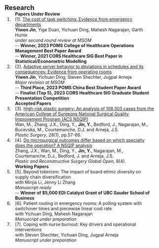 <h2 id="publications" style="margin: 20px 0px -15px;">Research</h2>

<div class="publications">
  
<ol class="bibliography">

<h4 style="margin:0 10px 0;">Papers Under Review</h4>  
  
<li>
<div class="pub-row">
  <div class="col-sm-3 abbr" style="position: static;padding-right: 15px;padding-left: 5px;">
  </div>
  <div class="col-sm-9" style="position: static;padding-right: 15px;padding-left: 10px;">
    <div class="title">[1]. <a href="https://papers.ssrn.com/sol3/papers.cfm?abstract_id=3756677">The cost of task switching: Evidence from emergency departments</a></div>
    <div class="author"><strong>Yiwen Jin</strong>, Yige Duan, Yichuan Ding, Mahesh Nagarajan, Garth Hunte</div>
    <div class="periodical"><em>under second round review at MSOM</em></div>
      -- <strong>Winner, 2023 POMS College of Healthcare Operations Management Best Paper Award</strong><br>
      -- <strong>Winner, 2021 CORS Healthcare SIG Best Paper in Statistical/Econometric Modelling</strong>
  </div>
</div>
</li>  

<li>
<div class="pub-row">
  <div class="col-sm-3 abbr" style="position: static;padding-right: 15px;padding-left: 5px;">
  </div>
  <div class="col-sm-9" style="position: static;padding-right: 15px;padding-left: 10px;">
    <div class="title">[2]. <a href="https://papers.ssrn.com/sol3/papers.cfm?abstract_id=4048352">Adaptive server behavior to deviations in schedules and its consequences: Evidence from operating rooms</a></div>
    <div class="author"><strong>Yiwen Jin</strong>, Yichuan Ding, Steven Shechter, Jugpal Arneja</div>
    <div class="periodical"><em>Major revision at MSOM</em></div>
      -- <strong>Third Place, 2023 POMS China Best Student Paper Award</strong><br>
      -- <strong>Finalist (Top 5), 2023 CORS Healthcare SIG Graduate Student Presentation Competition</strong>
  </div>
</div>
</li>
  
<h4 style="margin:0 10px 0;">Accepted Papers</h4>  
  
<li>
<div class="pub-row">
  <div class="col-sm-3 abbr" style="position: static;padding-right: 15px;padding-left: 5px;">
  </div>
  <div class="col-sm-9" style="position: static;padding-right: 15px;padding-left: 10px;">
    <div class="title">[3]. <a href="https://journals.sagepub.com/doi/10.1177/2292550319880921">High-risk plastic surgery: An analysis of 108,303 cases from the American College of Surgeons National Surgical Quality Improvement Program (ACS NSQIP)</a></div>
    <div class="author">Wan, M., Zhang, J.X., Ding, Y., <b>Jin, Y.</b>, Bedford, J., Nagarajan, M., Bucevska, M., Courtemanche, D.J. and Arneja, J.S.</div>
    <div class="periodical"><em>Plastic Surgery</em>, 28(1), pp.57-66.</div>
  </div>
</div>
</li>

<li>
<div class="pub-row">
  <div class="col-sm-3 abbr" style="position: static;padding-right: 15px;padding-left: 5px;">
  </div>
  <div class="col-sm-9" style="position: static;padding-right: 15px;padding-left: 10px;">
    <div class="title">[4]. <a href="https://www.ncbi.nlm.nih.gov/pmc/articles/PMC7209891/">Do microsurgical outcomes differ based on which specialty does the operation? A NSQIP analysis</a></div>
    <div class="author">Zhang, J.X., Wan, M., Ding, Y., <b>Jin, Y.</b>, Nagarajan, M., Courtemanche, D.J., Bedford, J. and Arneja, J.S.</div>
    <div class="periodical"><em>Plastic and Reconstructive Surgery Global Open</em>, 8(4).</div>
  </div>
</div>
</li>
  
<h4 style="margin:0 10px 0;">Working Papers</h4>  
<li>
<div class="pub-row">
  <div class="col-sm-3 abbr" style="position: static;padding-right: 15px;padding-left: 5px;">
  </div>
  <div class="col-sm-9" style="position: static;padding-right: 15px;padding-left: 10px;">
    <div class="title">[5]. Beyond tokenism: The impact of board ethnic diversity on supply chain diversification</div>
    <div class="author">with Minjia Li, Jenny Li Zhang</div>
    <div class="periodical"><em>Manuscript ready</em></div>
      -- <strong>Winner of $5,000 EDI Catalyst Grant of UBC Sauder School of Business</strong>
  </div>
</div>
</li>

<li>
<div class="pub-row">
  <div class="col-sm-3 abbr" style="position: static;padding-right: 15px;padding-left: 5px;">
  </div>
  <div class="col-sm-9" style="position: static;padding-right: 15px;padding-left: 10px;">
    <div class="title">[6]. Patient routing in emergency rooms: A polling system with switchover times and piecewise linear cost rate</div>
    <div class="author">with Yichuan Ding, Mahesh Nagarajan</div>
    <div class="periodical"><em>Manuscript under preparation</em></div>
  </div>
</div>
</li>


<li>
<div class="pub-row">
  <div class="col-sm-3 abbr" style="position: static;padding-right: 15px;padding-left: 5px;">
  </div>
  <div class="col-sm-9" style="position: static;padding-right: 15px;padding-left: 10px;">
    <div class="title">[7]. Coping with nurse burnout: Key drivers and operational interventions</div>
    <div class="author">with Steven Shechter, Yichuan Ding, Jugpal Arneja</div>
    <div class="periodical"><em>Manuscript under preparation</em></div>
  </div>
</div>
</li>

</ol>
</div>




